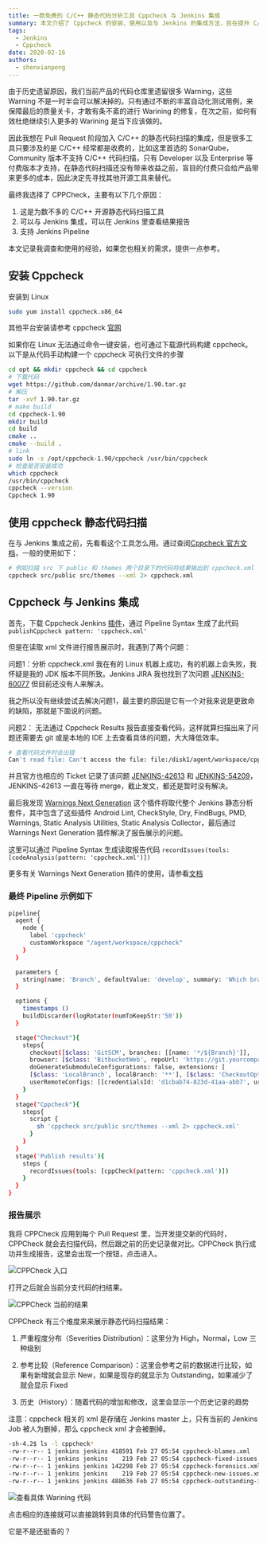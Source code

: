 ```yaml
---
title: 一款免费的 C/C++ 静态代码分析工具 Cppcheck 与 Jenkins 集成
summary: 本文介绍了 Cppcheck 的安装、使用以及与 Jenkins 的集成方法，旨在提升 C/C++ 代码质量和静态分析能力。
tags:
  - Jenkins
  - Cppcheck
date: 2020-02-16
authors:
  - shenxianpeng
---
```


由于历史遗留原因，我们当前产品的代码仓库里遗留很多 Warning，这些 Warning 不是一时半会可以解决掉的。只有通过不断的丰富自动化测试用例，来保障最后的质量关卡，才敢有条不紊的进行 Warining 的修复，在次之前，如何有效杜绝继续引入更多的 Warining 是当下应该做的。



因此我想在 Pull Request 阶段加入 C/C++ 的静态代码扫描的集成，但是很多工具只要涉及的是 C/C++ 经常都是收费的，比如这里首选的 SonarQube，Community 版本不支持 C/C++ 代码扫描，只有 Developer 以及 Enterprise 等付费版本才支持，在静态代码扫描还没有带来收益之前，盲目的付费只会给产品带来更多的成本，因此决定先寻找其他开源工具来替代。

最终我选择了 CPPCheck，主要有以下几个原因：

1. 这是为数不多的 C/C++ 开源静态代码扫描工具
2. 可以与 Jenkins 集成，可以在 Jenkins 里查看结果报告
3. 支持 Jenkins Pipeline

本文记录我调查和使用的经验，如果您也相关的需求，提供一点参考。

## 安装 Cppcheck

安装到 Linux

```bash
sudo yum install cppcheck.x86_64
```

其他平台安装请参考 cppcheck [官网](http://cppcheck.sourceforge.net/)

如果你在 Linux 无法通过命令一键安装，也可通过下载源代码构建 cppcheck。以下是从代码手动构建一个 cppcheck 可执行文件的步骤

```bash
cd opt && mkdir cppcheck && cd cppcheck
# 下载代码
wget https://github.com/danmar/archive/1.90.tar.gz
# 解压
tar -xvf 1.90.tar.gz
# make build
cd cppcheck-1.90
mkdir build
cd build
cmake ..
cmake --build .
# link
sudo ln -s /opt/cppcheck-1.90/cppcheck /usr/bin/cppcheck
# 检查是否安装成功
which cppcheck
/usr/bin/cppcheck
cppcheck --version
Cppcheck 1.90
```

## 使用 cppcheck 静态代码扫描

在与 Jenkins 集成之前，先看看这个工具怎么用。通过查阅[Cppcheck 官方文档](http://cppcheck.sourceforge.net/manual.pdf)，一般的使用如下：

```bash
# 例如扫描 src 下 public 和 themes 两个目录下的代码将结果输出到 cppcheck.xml
cppcheck src/public src/themes --xml 2> cppcheck.xml
```

## Cppcheck 与 Jenkins 集成

首先，下载 Cppcheck Jenkins [插件](https://plugins.jenkins.io/cppcheck/)，通过 Pipeline Syntax 生成了此代码 `publishCppcheck pattern: 'cppcheck.xml'`

但是在读取 xml 文件进行报告展示时，我遇到了两个问题：

问题1：分析 cppcheck.xml 我在有的 Linux 机器上成功，有的机器上会失败，我怀疑是我的 JDK 版本不同所致。Jenkins JIRA 我也找到了次问题 [JENKINS-60077](https://issues.jenkins-ci.org/browse/JENKINS-60077) 但目前还没有人来解决。

我之所以没有继续尝试去解决问题1，最主要的原因是它有一个对我来说是更致命的缺陷，那就是下面说的问题。

问题2： 无法通过 Cppcheck Results 报告直接查看代码，这样就算扫描出来了问题还需要去 git 或是本地的 IDE 上去查看具体的问题，大大降低效率。

```bash
# 查看代码文件时会出错
Can't read file: Can't access the file: file:/disk1/agent/workspace/cppcheck-ud113/src/public/dummy/err_printf.c
```

并且官方也相应的 Ticket 记录了该问题 [JENKINS-42613](https://issues.jenkins-ci.org/browse/JENKINS-42613) 和 [JENKINS-54209](https://issues.jenkins-ci.org/browse/JENKINS-54209)，JENKINS-42613 一直在等待 merge，截止发文，都还是暂时没有解决。

最后我发现 [Warnings Next Generation](https://plugins.jenkins.io/warnings-ng/) 这个插件将取代整个 Jenkins 静态分析套件，其中包含了这些插件 Android Lint, CheckStyle, Dry, FindBugs, PMD, Warnings, Static Analysis Utilities, Static Analysis Collector，最后通过 Warnings Next Generation 插件解决了报告展示的问题。

这里可以通过 Pipeline Syntax 生成读取报告代码 `recordIssues(tools: [codeAnalysis(pattern: 'cppcheck.xml')])`

更多有关 Warnings Next Generation 插件的使用，请参看[文档](https://github.com/jenkinsci/warnings-ng-plugin/blob/master/doc/Documentation.md)

### 最终 Pipeline 示例如下

```bash
pipeline{
  agent {
    node {
      label 'cppcheck'
      customWorkspace "/agent/workspace/cppcheck"
    }
  }

  parameters {
    string(name: 'Branch', defaultValue: 'develop', summary: 'Which branch do you want to do cppcheck?')
  }

  options {
    timestamps ()
    buildDiscarder(logRotator(numToKeepStr:'50'))
  }

  stage("Checkout"){
    steps{
      checkout([$class: 'GitSCM', branches: [[name: '*/${Branch}']],
      browser: [$class: 'BitbucketWeb', repoUrl: 'https://git.yourcompany.com/projects/repos/cppcheck-example/browse'],
      doGenerateSubmoduleConfigurations: false, extensions: [
      [$class: 'LocalBranch', localBranch: '**'], [$class: 'CheckoutOption', timeout: 30], [$class: 'CloneOption', depth: 1, noTags: false, reference: '', shallow: true,   timeout: 30]], submoduleCfg: [],
      userRemoteConfigs: [[credentialsId: 'd1cbab74-823d-41aa-abb7', url: 'https://git.yourcompany.com/scm/cppcheck-example.git']]])
    }
  }
  stage("Cppcheck"){
    steps{
      script {
        sh 'cppcheck src/public src/themes --xml 2> cppcheck.xml'
      }
    }
  }
  stage('Publish results'){
    steps {
      recordIssues(tools: [cppCheck(pattern: 'cppcheck.xml')])
    }
  }
}
```

### 报告展示

我将 CPPCheck 应用到每个 Pull Request 里，当开发提交新的代码时，CPPCheck 就会去扫描代码，然后跟之前的历史记录做对比。CPPCheck 执行成功并生成报告，这里会出现一个按钮，点击进入。

![CPPCheck 入口](cppcheck-icon.png)

打开之后就会当前分支代码的扫结果。

![CPPCheck 当前的结果](cppcheck-view.png)

CPPCheck 有三个维度来来展示静态代码扫描结果：

1. 严重程度分布（Severities Distribution）：这里分为 High，Normal，Low 三种级别

2. 参考比较（Reference Comparison）：这里会参考之前的数据进行比较，如果有新增就会显示 New，如果是现存的就显示为 Outstanding，如果减少了就会显示 Fixed

3. 历史（History）：随着代码的增加和修改，这里会显示一个历史记录的趋势

注意：cppcheck 相关的 xml 是存储在 Jenkins master 上，只有当前的 Jenkins Job 被人为删掉，那么 cppcheck xml 才会被删掉。

```bash
-sh-4.2$ ls -l cppcheck*
-rw-r--r-- 1 jenkins jenkins 418591 Feb 27 05:54 cppcheck-blames.xml
-rw-r--r-- 1 jenkins jenkins    219 Feb 27 05:54 cppcheck-fixed-issues.xml
-rw-r--r-- 1 jenkins jenkins 142298 Feb 27 05:54 cppcheck-forensics.xml
-rw-r--r-- 1 jenkins jenkins    219 Feb 27 05:54 cppcheck-new-issues.xml
-rw-r--r-- 1 jenkins jenkins 488636 Feb 27 05:54 cppcheck-outstanding-issues.xml
```

![查看具体 Warining 代码](cppcheck-code.png)

点击相应的连接就可以直接跳转到具体的代码警告位置了。

它是不是还挺香的？
